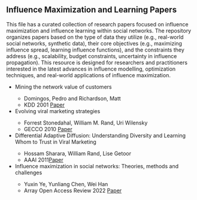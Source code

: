 ## Influence Maximization and Learning Papers

This file has a curated collection of research papers focused on influence maximization and influence learning within social networks. 
The repository organizes papers based on the type of data they utilize (e.g., real-world social networks, synthetic data), their core objectives (e.g., maximizing influence spread, learning influence functions), and the constraints they address (e.g., scalability, budget constraints, uncertainty in influence propagation). 
This resource is designed for researchers and practitioners interested in the latest advances in influence modelling, optimization techniques, and real-world applications of influence maximization.


<ul>
  <li>Mining the network value of customers</li>
  <ul>
      <li>Domingos, Pedro and Richardson, Matt</li>
      <li>KDD 2001 <a href="https://homes.cs.washington.edu/~pedrod/papers/kdd01a.pdf">Paper</a></li>
  </ul>
  <li>Evolving viral marketing strategies</li>
  <ul>
      <li>Forrest Stonedahal, William M. Rand, Uri Wilensky</li>
      <li>GECCO 2010 <a href="https://dl.acm.org/doi/abs/10.1145/1830483.1830701">Paper</a></li>
  </ul>
  <li>Differential Adaptive Diffusion: Understanding Diversity and Learning Whom to Trust in Viral Marketing</li>
  <ul>
      <li>Hossam Sharara, William Rand, Lise Getoor</li>
      <li>AAAI 2011<a href="https://ojs.aaai.org/index.php/ICWSM/article/view/14136/13985">Paper</a></li>
  </ul>
  <li>Influence maximization in social networks: Theories, methods and challenges</li>
  <ul>
      <li>Yuxin Ye, Yunliang Chen, Wei Han</li>
      <li>Array Open Access Review 2022 <a href="https://www.sciencedirect.com/science/article/pii/S2590005622000972">Paper</a></li>
  </ul>
</ul>

